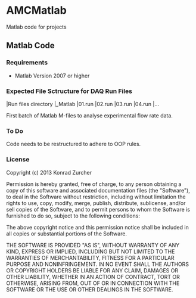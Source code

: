 AMCMatlab
=========

Matlab code for projects

## Matlab Code #

### Requirements ##

- Matlab Version 2007 or higher

### Expected File Sctructure for DAQ Run Files ##

|Run files directory
    |_Matlab
    |01.run
    |02.run
    |03.run
    |04.run
    |...

First batch of Matlab M-files to analyse experimental flow rate data.

### To Do ##

Code needs to be restructured to adhere to OOP rules.

### License ##

Copyright (c) 2013 Konrad Zurcher

Permission is hereby granted, free of charge, to any person obtaining a copy
of this software and associated documentation files (the "Software"), to deal
in the Software without restriction, including without limitation the rights
to use, copy, modify, merge, publish, distribute, sublicense, and/or sell
copies of the Software, and to permit persons to whom the Software is
furnished to do so, subject to the following conditions:

The above copyright notice and this permission notice shall be included in
all copies or substantial portions of the Software.

THE SOFTWARE IS PROVIDED "AS IS", WITHOUT WARRANTY OF ANY KIND, EXPRESS OR
IMPLIED, INCLUDING BUT NOT LIMITED TO THE WARRANTIES OF MERCHANTABILITY,
FITNESS FOR A PARTICULAR PURPOSE AND NONINFRINGEMENT. IN NO EVENT SHALL THE
AUTHORS OR COPYRIGHT HOLDERS BE LIABLE FOR ANY CLAIM, DAMAGES OR OTHER
LIABILITY, WHETHER IN AN ACTION OF CONTRACT, TORT OR OTHERWISE, ARISING FROM,
OUT OF OR IN CONNECTION WITH THE SOFTWARE OR THE USE OR OTHER DEALINGS IN
THE SOFTWARE.
